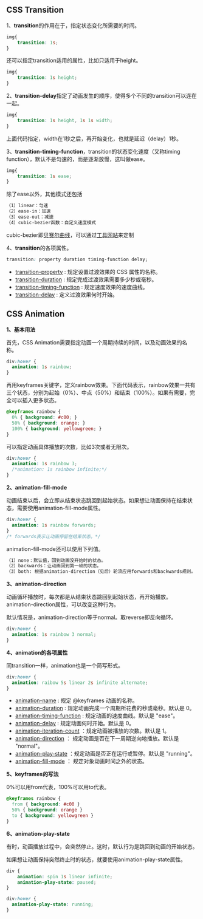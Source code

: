 ## CSS Transition

1、**transition**的作用在于，指定状态变化所需要的时间。

```css
img{
    transition: 1s;
}
```

还可以指定transition适用的属性，比如只适用于height。

```css
img{
    transition: 1s height;
}
```





2、**transition-delay**指定了动画发生的顺序，使得多个不同的transition可以连在一起。

```css
img{
    transition: 1s height, 1s 1s width;
}
```

上面代码指定，width在1秒之后，再开始变化，也就是延迟（delay）1秒。



3、**transition-timing-function**，transition的状态变化速度（又称timing function），默认不是匀速的，而是逐渐放慢，这叫做ease。

```css
img{
    transition: 1s ease;
}
```

除了ease以外，其他模式还包括

```markdown
（1）linear：匀速
（2）ease-in：加速
（3）ease-out：减速
（4）cubic-bezier函数：自定义速度模式
```

cubic-bezier即[贝赛尔曲线](http://www.jianshu.com/p/d999f090d333)，可以通过[工具网站](http://cubic-bezier.com/#.13,.93,.78,.55)来定制



4、**transition**的各项属性。

```css
transition: property duration timing-function delay;
```

- [transition-property](http://www.w3school.com.cn/cssref/pr_transition-property.asp) : 规定设置过渡效果的 CSS 属性的名称。
- [transition-duration](http://www.w3school.com.cn/cssref/pr_transition-duration.asp) : 规定完成过渡效果需要多少秒或毫秒。
- [transition-timing-function](http://www.w3school.com.cn/cssref/pr_transition-timing-function.asp) : 规定速度效果的速度曲线。
- [transition-delay](http://www.w3school.com.cn/cssref/pr_transition-delay.asp) : 定义过渡效果何时开始。



## CSS Animation

**1、基本用法**

首先，CSS Animation需要指定动画一个周期持续的时间，以及动画效果的名称。

```css
div:hover {
  animation: 1s rainbow;
}
```

再用keyframes关键字，定义rainbow效果。下面代码表示，rainbow效果一共有三个状态，分别为起始（0%）、中点（50%）和结束（100%）。如果有需要，完全可以插入更多状态。

```css
@keyframes rainbow {
  0% { background: #c00; }
  50% { background: orange; }
  100% { background: yellowgreen; }
}
```

可以指定动画具体播放的次数，比如3次或者无限次。

```css
div:hover {
  animation: 1s rainbow 3;
  /*animation: 1s rainbow infinite;*/
}
```



**2、animation-fill-mode**

动画结束以后，会立即从结束状态跳回到起始状态。如果想让动画保持在结束状态，需要使用animation-fill-mode属性。

```css
div:hover {
  animation: 1s rainbow forwards;
}
/* forwards表示让动画停留在结束状态。*/
```

animation-fill-mode还可以使用下列值。

```markdown
（1）none：默认值，回到动画没开始时的状态。
（2）backwards：让动画回到第一帧的状态。
（3）both: 根据animation-direction（见后）轮流应用forwards和backwards规则。
```



**3、animation-direction**

动画循环播放时，每次都是从结束状态跳回到起始状态，再开始播放。animation-direction属性，可以改变这种行为。

默认情况是，animation-direction等于normal。取reverse即反向循环。

```css
div:hover {
  animation: 1s rainbow 3 normal;
}
```



**4、animation的各项属性**

同transition一样，animation也是一个简写形式。

```css
div:hover {
  animation: raibow 5s linear 2s infinite alternate;
}
```

- [animation-name](http://www.w3school.com.cn/cssref/pr_animation-name.asp) : 规定 @keyframes 动画的名称。
- [animation-duration](http://www.w3school.com.cn/cssref/pr_animation-duration.asp) : 规定动画完成一个周期所花费的秒或毫秒。默认是 0。
- [animation-timing-function](http://www.w3school.com.cn/cssref/pr_animation-timing-function.asp) : 规定动画的速度曲线。默认是 "ease"。
- [animation-delay](http://www.w3school.com.cn/cssref/pr_animation-delay.asp) : 规定动画何时开始。默认是 0。
- [animation-iteration-count](http://www.w3school.com.cn/cssref/pr_animation-iteration-count.asp) ：规定动画被播放的次数。默认是 1。
- [animation-direction](http://www.w3school.com.cn/cssref/pr_animation-direction.asp) ： 规定动画是否在下一周期逆向地播放。默认是 "normal"。
- [animation-play-state](http://www.w3school.com.cn/cssref/pr_animation-play-state.asp) ：规定动画是否正在运行或暂停。默认是 "running"。
- [animation-fill-mode](http://www.w3school.com.cn/cssref/pr_animation-fill-mode.asp) ： 规定对象动画时间之外的状态。



**5、keyframes的写法**

0%可以用from代表，100%可以用to代表。

```css
@keyframes rainbow {
  from { background: #c00 }
  50% { background: orange }
  to { background: yellowgreen }
}
```



**6、animation-play-state**

有时，动画播放过程中，会突然停止。这时，默认行为是跳回到动画的开始状态。

如果想让动画保持突然终止时的状态，就要使用animation-play-state属性。

```css
div {
    animation: spin 1s linear infinite;
    animation-play-state: paused;
}

div:hover {
  animation-play-state: running;
}
```


